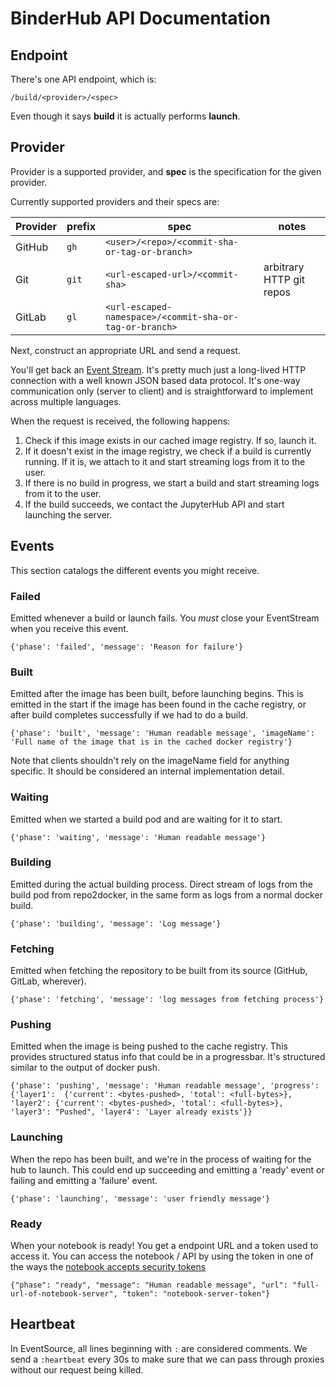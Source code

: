 # BinderHub API Documentation

## Endpoint

There's one API endpoint, which is:

```
/build/<provider>/<spec>
```

Even though it says **build** it is actually performs **launch**.

## Provider

Provider is a supported provider, and **spec** is the specification for
the given provider.

Currently supported providers and their specs are:

| Provider | prefix | spec                                                    | notes                    |
|----------|--------|---------------------------------------------------------| ------------------------ |
| GitHub   | `gh`   | `<user>/<repo>/<commit-sha-or-tag-or-branch>`           |                          |
| Git      | `git`  | `<url-escaped-url>/<commit-sha>`                        | arbitrary HTTP git repos |
| GitLab   | `gl`   | `<url-escaped-namespace>/<commit-sha-or-tag-or-branch>` |                          |

Next, construct an appropriate URL and send a request.

You'll get back an [Event Stream](https://developer.mozilla.org/en-US/docs/Web/API/Server-sent_events/Using_server-sent_events).
It's pretty much just a long-lived HTTP connection with a well known
JSON based data protocol. It's one-way communication only (server to
client) and is straightforward to implement across multiple languages.

When the request is received, the following happens:

1. Check if this image exists in our cached image registry. If so,
   launch it.
2. If it doesn't exist in the image registry, we check if a build is
   currently running. If it is, we attach to it and start streaming
   logs from it to the user.
3. If there is no build in progress, we start a build and start
   streaming logs from it to the user.
4. If the build succeeds, we contact the JupyterHub API and start
   launching the server.

## Events

This section catalogs the different events you might receive.

### Failed

Emitted whenever a build or launch fails. You *must* close your
EventStream when you receive this event.

``` 
{'phase': 'failed', 'message': 'Reason for failure'}
```

### Built

Emitted after the image has been built, before launching begins. This
is emitted in the start if the image has been found in the cache
registry, or after build completes successfully if we had to do a build.

```
{'phase': 'built', 'message': 'Human readable message', 'imageName': 'Full name of the image that is in the cached docker registry'}
```

Note that clients shouldn't rely on the imageName field for anything
specific. It should be considered an internal implementation detail.

### Waiting

Emitted when we started a build pod and are waiting for it to start.

```
{'phase': 'waiting', 'message': 'Human readable message'}
```

### Building

Emitted during the actual building process. Direct stream of logs from
the build pod from repo2docker, in the same form as logs from a normal
docker build.

```
{'phase': 'building', 'message': 'Log message'}
```

### Fetching

Emitted when fetching the repository to be built from its source
(GitHub, GitLab, wherever).

```
{'phase': 'fetching', 'message': 'log messages from fetching process'}
```

### Pushing

Emitted when the image is being pushed to the cache registry. This
provides structured status info that could be in a progressbar. It's
structured similar to the output of docker push.

```
{'phase': 'pushing', 'message': 'Human readable message', 'progress': {'layer1':  {'current': <bytes-pushed>, 'total': <full-bytes>}, 'layer2': {'current': <bytes-pushed>, 'total': <full-bytes>}, 'layer3': "Pushed", 'layer4': 'Layer already exists'}}
```

### Launching

When the repo has been built, and we're in the process of waiting for
the hub to launch. This could end up succeeding and emitting a 'ready'
event or failing and emitting a 'failure' event.

```
{'phase': 'launching', 'message': 'user friendly message'}
```

### Ready

When your notebook is ready! You get a endpoint URL and a token used to
access it. You can access the notebook / API by using the token in one
of the ways the [notebook accepts security tokens](http://jupyter-notebook.readthedocs.io/en/stable/security.html)

```
{"phase": "ready", "message": "Human readable message", "url": "full-url-of-notebook-server", "token": "notebook-server-token"}
```

## Heartbeat

In EventSource, all lines beginning with `:` are considered comments. We
send a `:heartbeat` every 30s to make sure that we can pass through
proxies without our request being killed.